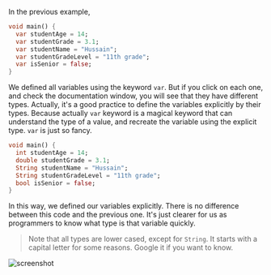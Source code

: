 In the previous example,

```dart
void main() {
  var studentAge = 14;
  var studentGrade = 3.1;
  var studentName = "Hussain";
  var studentGradeLevel = "11th grade";
  var isSenior = false;
}
```

We defined all variables using the keyword `var`. But if you click on each one, and check the documentation window, you will see that they have different types. Actually, it's a good practice to define the variables explicitly by their types. Because actually `var` keyword is a magical keyword that can understand the type of a value, and recreate the variable using the explicit type. `var` is just so fancy.

```dart
void main() {
  int studentAge = 14;
  double studentGrade = 3.1;
  String studentName = "Hussain";
  String studentGradeLevel = "11th grade";
  bool isSenior = false;
}
```

In this way, we defined our variables explicitly. There is no difference between this code and the previous one. It's just clearer for us as programmers to know what type is that variable quickly.

> Note that all types are lower cased, except for `String`. It starts with a capital letter for some reasons. Google it if you want to know.

![screenshot](https://media4.giphy.com/media/ZBJRkXmd6B7tgnL5Gg/giphy.gif)
